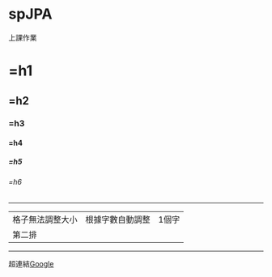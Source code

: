# spJPA
上課作業
# =h1
## =h2
### =h3
#### =h4
##### =h5
###### =h6 <!-- 我是註解 -->
<hr>

<table align= center>
  <tr>
    <td>格子無法調整大小</td>
    <td>根據字數自動調整</td>
    <td>1個字</td>
  </tr>
  <tr>
    <td>第二排</td>
  </tr>
</table>
<hr>

超連結[Google](www.google.com)
